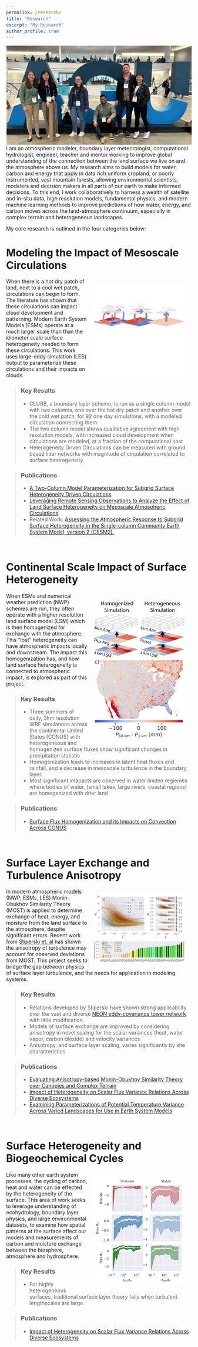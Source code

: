 ```yaml
---
permalink: /research/
title: "Research"
excerpt: "My Research"
author_profile: true
---
```

<img src="../files/agu_sign.webp" alt="Image of Dr. Waterman with fellow students and his undergraduate mentee while a PhD student. Image taken at the AGU Conference, 2023" style="float:left;max-width:100%;height:auto;padding:1px;"/>

I am an atmospheric modeler, boundary layer meteorologist, computational hydrologist, engineer, teacher and mentor working to improve global understanding of the connection between the land surface we live on and the atmosphere above us. My research aims to build models for water, carbon and energy that apply in data rich uniform cropland, or poorly instrumented, vast mountain forests, allowing environmental scientists, modelers and decision makers in all parts of our earth to make informed decisions. To this end, I work collaboratively to harness a wealth of satellite and in-situ data, high resolution models, fundamental physics, and modern machine learning methods to improve predictions of how water, energy, and carbon moves across the land-atmosphere continuum, especially in complex terrain and heterogeneous landscapes.

My core research is outlined in the four categories below:


Modeling the Impact of Mesoscale Circulations
=====

<img src="../files/circulations.webp" alt="Image 1" style="float:right;max-width:50%;height:auto;padding:15px;"/>

When there is a hot dry patch of land, next to a cool wet patch, circulations can begin to form. The literature has shown that these circulations can impact cloud development and patterning. Modern Earth System Models (ESMs) operate at a much larger scale than than the kilometer scale surface heterogeneity needed to form these circulations. This work uses large-eddy simulation (LES) output to parameterize these circulations and their impacts on clouds.

> ### Key Results
> * CLUBB, a boundary layer scheme, is run as a single column model with two columns, one over the hot dry patch and another over the cold wet patch, for 92 one day simulations, with a modeled circulation connecting them
> * The two column model shows qualitative agreement with high resolution models, with increased cloud development when circulations are modeled, at a fraction of the compuational cost
> * Heterogeneity Driven Circulations can be measured with ground based lidar networks with magnitude of circulation correlated to surface heterogeneity

> ### Publications
> * [A Two-Column Model Parameterization for Subgrid Surface Heterogeneity Driven Circulations](https://tswater.github.io/publication/2022_a)
> * [Leveraging Remote Sensing Observations to Analyze the Effect of Land Surface Heterogeneity on Mesoscale Atmospheric Circulations](https://tswater.github.io/publication/2025_d)
> * Related Work:  [Assessing the Atmospheric Response to Subgrid Surface Heterogeneity in the Single-column Community Earth System Model, version 2 (CESM2).](https://doi.org/10.1029/2022MS003517 )


<br>

Continental Scale Impact of Surface Heterogeneity
=====

<img src="../files/wrf_hethmg.webp" alt="Image 1" style="float:right;max-width:50%;height:auto;padding:15px;"/>

When ESMs and numerical weather prediction (NWP) schemes are run, they often operate with a higher resolution land surface model (LSM) which is then homogenized for exchange with the atmosphere. This "lost" heterogeneity can have atmospheric impacts locally and downstream. The impact this homogenization has, and how land surface heterogeneity is connected to atmospheric impact, is explored as part of this project.

> ### Key Results
> * Three summers of daily, 3km resolution WRF simulations across the continental United States (CONUS) with heterogeneous and homogenized surface fluxes show significant changes in precipitation statistic
> * Homogenization leads to increases in latent heat fluxes and rainfall, and a decrease in mesoscale turbulence in the boundary layer.
> * Most significant imapacts are observed in water limited regiemes where bodies of water, (small lakes, large rivers, coastal regions) are homogenized with drier land

> ### Publications 
> * [Surface Flux Homogenization and its Impacts on Convection Across CONUS](https://tswater.github.io/publication/2025_a)


<br>

Surface Layer Exchange and Turbulence Anisotropy
=====

<img src="../files/ani.webp" alt="Image 1" style="float:right;max-width:50%;height:auto;padding:15px;"/>

In modern atmospheric models (NWP, ESMs, LES) Monin-Obukhov Similarity Theory (MOST) is applied to determine exchange of heat, energy, and moisture from the land surface to the atmosphere, despite significant errors. Recent work from [Stiperski et. al](https://doi.org/10.1103/PhysRevLett.130.124001) has shown the anisotropy of turbulence may account for observed deviations from MOST. This project seeks to bridge the gap between physics of surface layer turbulence, and the needs for application in modeling systems.

> ### Key Results
> * Relations developed by Stiperski have shown strong applicability over the vast and diverse [NEON eddy-covariance tower network](https://www.neonscience.org/field-sites) with little modification.
> * Models of surface exchange are improved by considering anisotropy in novel scaling for the scalar variances (heat, water vapor, carbon dioxide) and velocity variances
> * Anisotropy, and surface layer scaling, varies significantly by site characteristics 

> ### Publications 
> * [Evaluating Anisotropy-based Monin-Obukhov Similarity Theory over Canopies and Complex Terrain](https://tswater.github.io/publication/2025_b)
> * [Impact of Heterogeneity on Scalar Flux Variance Relations Across Diverse Ecosystems](https://tswater.github.io/publication/2025_c)
> * [Examining Parameterizations of Potential Temperature Variance Across Varied Landscapes for Use in Earth System Models](https://tswater.github.io/publication/2022_a)


<br>

Surface Heterogeneity and Biogeochemical Cycles
=====

<img src="../files/het_scales.png" alt="heterogeneity and turbulence vs error" style="float:right;max-width:50%;height:auto;padding:15px;"/>

Like many other earth system processes, the cycling of carbon, heat and water can be effected by the heterogeneity of the surface. This area of work seeks to leverage understanding of ecohydrology, boundary layer physics, and large environmental datasets, to examine how spatial patterns at the surface affect our models and measurements of carbon and moisture exchange between the biosphere, atmosphere and hydrosphere. 

> ### Key Results
> * For highly heterogeneous surfaces, traditional surface layer theory fails when turbulent lengthscales are large

> ### Publications
> * [Impact of Heterogeneity on Scalar Flux Variance Relations Across Diverse Ecosystems](https://tswater.github.io/publication/2025_c)
